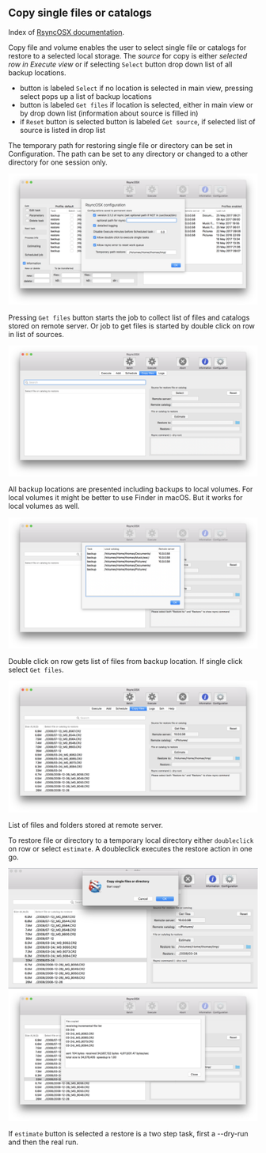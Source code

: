 ## Copy single files or catalogs

Index of [RsyncOSX documentation](https://rsyncosx.github.io/Documentation/).

Copy file and volume enables the user to select single file or catalogs for restore to a selected local storage. The _source_ for copy is either _selected row in Execute view_ or if selecting `Select` button drop down list of all backup locations.

* button is labeled `Select` if no location is selected in main view, pressing select pops up a list of backup locations
* button is labeled `Get files` if location is selected, either in main view or by drop down list (information about source is filled in)
* if `Reset` button is selected button is labeled `Get source`, if selected list of source is listed in drop list

The temporary path for restoring single file or directory can be set in Configuration. The path can be set to any directory or changed to a other directory for one session only.

![](screenshots/4.3.5/config.png)

Pressing `Get files` button starts the job to collect list of files and catalogs stored on remote server. Or job to get files is started by double click on row in list of sources.

![Schedule](screenshots/master/restore/source.png)

All backup locations are presented including backups to local volumes. For local volumes it might be better to use Finder in macOS. But it works for local volumes as well.

![Schedule](screenshots/master/restore/source1.png)

Double click on row gets list of files from backup location. If single click select `Get files`.

![](screenshots/4.3.5/filelist.png)

List of files and folders stored at remote server.

To restore file or directory to a temporary local directory either `doubleclick` on row or select `estimate`. A doubleclick executes the restore action in one go.

![](screenshots/4.3.5/doubleclick.png)
![](screenshots/4.3.5/finished.png)

If `estimate` button is selected a restore is a two step task, first a --dry-run and then the real run.
